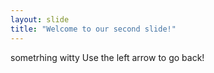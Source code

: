 ```yaml
---
layout: slide
title: "Welcome to our second slide!"
---
```

sometrhing witty
Use the left arrow to go back!
